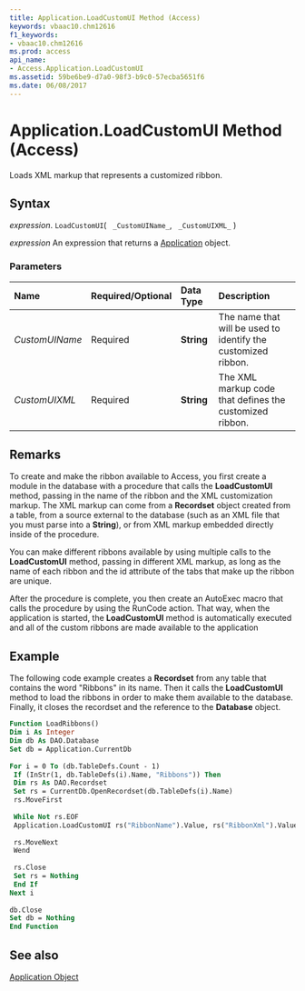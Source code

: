 ```yaml
---
title: Application.LoadCustomUI Method (Access)
keywords: vbaac10.chm12616
f1_keywords:
- vbaac10.chm12616
ms.prod: access
api_name:
- Access.Application.LoadCustomUI
ms.assetid: 59be6be9-d7a0-98f3-b9c0-57ecba5651f6
ms.date: 06/08/2017
---
```



# Application.LoadCustomUI Method (Access)

Loads XML markup that represents a customized ribbon.


## Syntax

 _expression_. `LoadCustomUI`( ` _CustomUIName_`, ` _CustomUIXML_` )

 _expression_ An expression that returns a [Application](./Access.Application.md) object.


### Parameters



|**Name**|**Required/Optional**|**Data Type**|**Description**|
|:-----|:-----|:-----|:-----|
| _CustomUIName_|Required|**String**|The name that will be used to identify the customized ribbon.|
| _CustomUIXML_|Required|**String**|The XML markup code that defines the customized ribbon.|

## Remarks

To create and make the ribbon available to Access, you first create a module in the database with a procedure that calls the **LoadCustomUI** method, passing in the name of the ribbon and the XML customization markup. The XML markup can come from a **Recordset** object created from a table, from a source external to the database (such as an XML file that you must parse into a **String**), or from XML markup embedded directly inside of the procedure.

You can make different ribbons available by using multiple calls to the **LoadCustomUI** method, passing in different XML markup, as long as the name of each ribbon and the id attribute of the tabs that make up the ribbon are unique.

 After the procedure is complete, you then create an AutoExec macro that calls the procedure by using the RunCode action. That way, when the application is started, the **LoadCustomUI** method is automatically executed and all of the custom ribbons are made available to the application


## Example

The following code example creates a **Recordset** from any table that contains the word "Ribbons" in its name. Then it calls the **LoadCustomUI** method to load the ribbons in order to make them available to the database. Finally, it closes the recordset and the reference to the **Database** object.


```vb
Function LoadRibbons() 
Dim i As Integer 
Dim db As DAO.Database 
Set db = Application.CurrentDb 
 
For i = 0 To (db.TableDefs.Count - 1) 
 If (InStr(1, db.TableDefs(i).Name, "Ribbons")) Then 
 Dim rs As DAO.Recordset 
 Set rs = CurrentDb.OpenRecordset(db.TableDefs(i).Name) 
 rs.MoveFirst 
 
 While Not rs.EOF 
 Application.LoadCustomUI rs("RibbonName").Value, rs("RibbonXml").Value 
 
 rs.MoveNext 
 Wend 
 
 rs.Close 
 Set rs = Nothing 
 End If 
Next i 
 
db.Close 
Set db = Nothing 
End Function
```


## See also


[Application Object](Access.Application.md)

